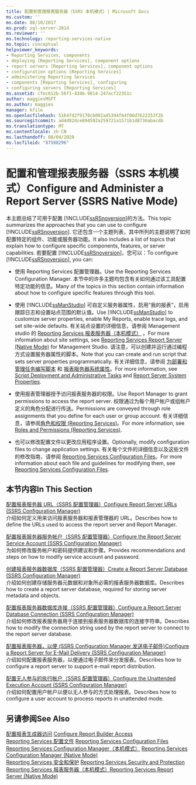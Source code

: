 ```yaml
---
title: 配置和管理报表服务器（SSRS 本机模式）| Microsoft Docs
ms.custom: ''
ms.date: 08/10/2017
ms.prod: sql-server-2014
ms.reviewer: ''
ms.technology: reporting-services-native
ms.topic: conceptual
helpviewer_keywords:
- Reporting Services, components
- deploying [Reporting Services], component options
- report servers [Reporting Services], component options
- configuration options [Reporting Services]
- administering Reporting Services
- components [Reporting Services], configuring
- configuring servers [Reporting Services]
ms.assetid: cfec012b-56f1-4346-9814-247acf22351c
author: maggiesMSFT
ms.author: maggies
manager: kfile
ms.openlocfilehash: 5164fd2f9170cb092a45394f64f06d7622253f2b
ms.sourcegitcommit: ad4d92dce894592a259721a1571b1d8736abacdb
ms.translationtype: MT
ms.contentlocale: zh-CN
ms.lasthandoff: 08/04/2020
ms.locfileid: "87588296"
---
```

# <a name="configure-and-administer-a-report-server-ssrs-native-mode"></a><span data-ttu-id="29d6e-102">配置和管理报表服务器（SSRS 本机模式）</span><span class="sxs-lookup"><span data-stu-id="29d6e-102">Configure and Administer a Report Server (SSRS Native Mode)</span></span>
  <span data-ttu-id="29d6e-103">本主题总结了可用于配置 [!INCLUDE[ssRSnoversion](../../includes/ssrsnoversion-md.md)]的方法。</span><span class="sxs-lookup"><span data-stu-id="29d6e-103">This topic summarizes the approaches that you can use to configure [!INCLUDE[ssRSnoversion](../../includes/ssrsnoversion-md.md)].</span></span> <span data-ttu-id="29d6e-104">它还包含一个主题列表，其中所列的主题说明了如何配置特定的组件、功能或服务器功能。</span><span class="sxs-lookup"><span data-stu-id="29d6e-104">It also includes a list of topics that explain how to configure specific components, features, or server capabilities.</span></span> <span data-ttu-id="29d6e-105">若要配置 [!INCLUDE[ssRSnoversion](../../includes/ssrsnoversion-md.md)]，您可以：</span><span class="sxs-lookup"><span data-stu-id="29d6e-105">To configure [!INCLUDE[ssRSnoversion](../../includes/ssrsnoversion-md.md)], you can:</span></span>  
  
-   <span data-ttu-id="29d6e-106">使用 Reporting Services 配置管理器。</span><span class="sxs-lookup"><span data-stu-id="29d6e-106">Use the Reporting Services Configuration Manager.</span></span> <span data-ttu-id="29d6e-107">本节中的许多主题均包含有关如何通过该工具配置特定功能的信息。</span><span class="sxs-lookup"><span data-stu-id="29d6e-107">Many of the topics in this section contain information about how to configure specific features through this tool.</span></span>  
  
-   <span data-ttu-id="29d6e-108">使用 [!INCLUDE[ssManStudio](../../includes/ssmanstudio-md.md)] 可自定义服务器属性，启用“我的报表”，启用跟踪日志和设置站点范围的默认值。</span><span class="sxs-lookup"><span data-stu-id="29d6e-108">Use [!INCLUDE[ssManStudio](../../includes/ssmanstudio-md.md)] to customize server properties, enable My Reports, enable trace logs, and set site-wide defaults.</span></span> <span data-ttu-id="29d6e-109">有关站点设置的详细信息，请参阅 Management studio 的 [Reporting Services 报表服务器（本机模式）](reporting-services-report-server-native-mode.md) 。</span><span class="sxs-lookup"><span data-stu-id="29d6e-109">For more information about site settings, see [Reporting Services Report Server &#40;Native Mode&#41;](reporting-services-report-server-native-mode.md) for Management Studio.</span></span> <span data-ttu-id="29d6e-110">请注意，可以创建并运行通过编程方式设置服务器属性的脚本。</span><span class="sxs-lookup"><span data-stu-id="29d6e-110">Note that you can create and run script that sets server properties programmatically.</span></span> <span data-ttu-id="29d6e-111">有关详细信息，请参阅 [为部署和管理任务编写脚本](../tools/script-deployment-and-administrative-tasks.md) 和 [报表服务器系统属性](../report-server-web-service/net-framework/reporting-services-properties-report-server-system-properties.md)。</span><span class="sxs-lookup"><span data-stu-id="29d6e-111">For more information, see [Script Deployment and Administrative Tasks](../tools/script-deployment-and-administrative-tasks.md) and [Report Server System Properties](../report-server-web-service/net-framework/reporting-services-properties-report-server-system-properties.md).</span></span>  
  
-   <span data-ttu-id="29d6e-112">使用报表管理器授予访问报表服务器的权限。</span><span class="sxs-lookup"><span data-stu-id="29d6e-112">Use Report Manager to grant permissions to access the report server.</span></span> <span data-ttu-id="29d6e-113">权限通过为每个用户帐户或组帐户定义的角色分配进行传送。</span><span class="sxs-lookup"><span data-stu-id="29d6e-113">Permissions are conveyed through role assignments that you define for each user or group account.</span></span> <span data-ttu-id="29d6e-114">有关详细信息，请参阅[角色和权限 (Reporting Services)](../security/roles-and-permissions-reporting-services.md)。</span><span class="sxs-lookup"><span data-stu-id="29d6e-114">For more information, see [Roles and Permissions &#40;Reporting Services&#41;](../security/roles-and-permissions-reporting-services.md).</span></span>  
  
-   <span data-ttu-id="29d6e-115">也可以修改配置文件以更改应用程序设置。</span><span class="sxs-lookup"><span data-stu-id="29d6e-115">Optionally, modify configuration files to change application settings.</span></span> <span data-ttu-id="29d6e-116">有关每个文件的详细信息以及这些文件的修改指南，请参阅 [Reporting Services Configuration Files](reporting-services-configuration-files.md)。</span><span class="sxs-lookup"><span data-stu-id="29d6e-116">For more information about each file and guidelines for modifying them, see [Reporting Services Configuration Files](reporting-services-configuration-files.md).</span></span>  
  
## <a name="in-this-section"></a><span data-ttu-id="29d6e-117">本节内容</span><span class="sxs-lookup"><span data-stu-id="29d6e-117">In This Section</span></span>  
 [<span data-ttu-id="29d6e-118">配置报表服务器 URL（SSRS 配置管理器）</span><span class="sxs-lookup"><span data-stu-id="29d6e-118">Configure Report Server URLs  &#40;SSRS Configuration Manager&#41;</span></span>](../install-windows/configure-report-server-urls-ssrs-configuration-manager.md)  
 <span data-ttu-id="29d6e-119">介绍如何定义用来访问报表服务器和报表管理器的 URL。</span><span class="sxs-lookup"><span data-stu-id="29d6e-119">Describes how to define the URLs used to access the report server and Report Manager.</span></span>  
  
 [<span data-ttu-id="29d6e-120">配置报表服务器服务帐户（SSRS 配置管理器）</span><span class="sxs-lookup"><span data-stu-id="29d6e-120">Configure the Report Server Service Account &#40;SSRS Configuration Manager&#41;</span></span>](../install-windows/configure-the-report-server-service-account-ssrs-configuration-manager.md)  
 <span data-ttu-id="29d6e-121">为如何修改服务帐户和密码提供建议和步骤。</span><span class="sxs-lookup"><span data-stu-id="29d6e-121">Provides recommendations and steps on how to modify service account and password.</span></span>  
  
 [<span data-ttu-id="29d6e-122">创建报表服务器数据库（SSRS 配置管理器）</span><span class="sxs-lookup"><span data-stu-id="29d6e-122">Create a Report Server Database  &#40;SSRS Configuration Manager&#41;</span></span>](../../sql-server/install/create-a-report-server-database-ssrs-configuration-manager.md)  
 <span data-ttu-id="29d6e-123">介绍如何创建存储服务器元数据和对象所必需的报表服务器数据库。</span><span class="sxs-lookup"><span data-stu-id="29d6e-123">Describes how to create a report server database, required for storing server metadata and objects.</span></span>  
  
 [<span data-ttu-id="29d6e-124">配置报表服务器数据库连接（SSRS 配置管理器）</span><span class="sxs-lookup"><span data-stu-id="29d6e-124">Configure a Report Server Database Connection  &#40;SSRS Configuration Manager&#41;</span></span>](../../sql-server/install/configure-a-report-server-database-connection-ssrs-configuration-manager.md)  
 <span data-ttu-id="29d6e-125">介绍如何修改报表服务器用于连接到报表服务器数据库的连接字符串。</span><span class="sxs-lookup"><span data-stu-id="29d6e-125">Describes how to modify the connection string used by the report server to connect to the report server database.</span></span>  
  
 [<span data-ttu-id="29d6e-126">配置报表服务器，以便 &#40;SSRS Configuration Manager 发送电子邮件&#41;</span><span class="sxs-lookup"><span data-stu-id="29d6e-126">Configure a Report Server for E-Mail Delivery &#40;SSRS Configuration Manager&#41;</span></span>](../../sql-server/install/configure-a-report-server-for-e-mail-delivery-ssrs-configuration-manager.md)  
 <span data-ttu-id="29d6e-127">介绍如何配置报表服务器，以便通过电子邮件来分发报表。</span><span class="sxs-lookup"><span data-stu-id="29d6e-127">Describes how to configure a report server to support e-mail report distribution.</span></span>  
  
 [<span data-ttu-id="29d6e-128">配置无人参与的执行帐户（SSRS 配置管理器）</span><span class="sxs-lookup"><span data-stu-id="29d6e-128">Configure the Unattended Execution Account &#40;SSRS Configuration Manager&#41;</span></span>](../install-windows/configure-the-unattended-execution-account-ssrs-configuration-manager.md)  
 <span data-ttu-id="29d6e-129">介绍如何配置用户帐户以便以无人参与的方式处理报表。</span><span class="sxs-lookup"><span data-stu-id="29d6e-129">Describes how to configure a user account to process reports in unattended mode.</span></span>  
  
## <a name="see-also"></a><span data-ttu-id="29d6e-130">另请参阅</span><span class="sxs-lookup"><span data-stu-id="29d6e-130">See Also</span></span>  
 <span data-ttu-id="29d6e-131">[配置报表生成器访问](configure-report-builder-access.md) </span><span class="sxs-lookup"><span data-stu-id="29d6e-131">[Configure Report Builder Access](configure-report-builder-access.md) </span></span>  
 <span data-ttu-id="29d6e-132">[Reporting Services 配置文件](reporting-services-configuration-files.md) </span><span class="sxs-lookup"><span data-stu-id="29d6e-132">[Reporting Services Configuration Files](reporting-services-configuration-files.md) </span></span>  
 <span data-ttu-id="29d6e-133">[Reporting Services Configuration Manager（本机模式）](../../sql-server/install/reporting-services-configuration-manager-native-mode.md) </span><span class="sxs-lookup"><span data-stu-id="29d6e-133">[Reporting Services Configuration Manager &#40;Native Mode&#41;](../../sql-server/install/reporting-services-configuration-manager-native-mode.md) </span></span>  
 <span data-ttu-id="29d6e-134">[Reporting Services 安全和保护](../security/reporting-services-security-and-protection.md) </span><span class="sxs-lookup"><span data-stu-id="29d6e-134">[Reporting Services Security and Protection](../security/reporting-services-security-and-protection.md) </span></span>  
 [<span data-ttu-id="29d6e-135">Reporting Services 报表服务器（本机模式）</span><span class="sxs-lookup"><span data-stu-id="29d6e-135">Reporting Services Report Server &#40;Native Mode&#41;</span></span>](reporting-services-report-server-native-mode.md)  
  
  
